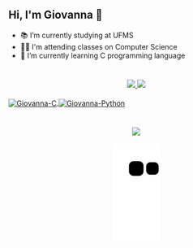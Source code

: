 ## Hi, I'm Giovanna 🥰

- 📚 I’m currently studying at UFMS
- 👩‍💻 I'm attending classes on Computer Science
- 🌱 I’m currently learning C programming language

#  

<div align="center">
  <a href="https://github.com/GiovannaRMendes">
  <img height="155em" src="https://github-readme-stats.vercel.app/api?username=GiovannaRMendes&show_icons=true&theme=dracula&include_all_commits=true&count_private=true"/>
  <img height="155em" src="https://github-readme-stats.vercel.app/api/top-langs/?username=GiovannaRMendes&layout=compact&langs_count=7&theme=dracula"/>
</div>
 
  
<div style="display: inline_block"><br>
  <img align="center" alt="Giovanna-C" height="35" width="45" src="https://cdn.jsdelivr.net/gh/devicons/devicon/icons/c/c-original.svg">
   <img align="center" alt="Giovanna-Python" height="35" width="45" src="https://cdn.jsdelivr.net/gh/devicons/devicon/icons/python/python-original.svg">
</div>
  
# 
 <div align="center"> 
   <a href="https://instagram.com/mendes_gigih" target="_blank"><img src="https://img.shields.io/badge/-Instagram-%23E4405F?style=for-the-badge&logo=instagram&logoColor=white" target="_blank"></a>
   
   ![Snake animation](https://github.com/GiovannaRMendes/GiovannaRMendes/blob/output/github-contribution-grid-snake.svg)
    
</div>

